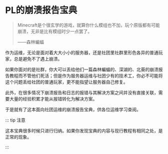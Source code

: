 # PL的崩溃报告宝典

> Minecraft是个很玄学的游戏，就算你什么模组也不加，玩个原版都有可能崩溃，无非是比有模组时少一点罢了。
>
> ——森林蝙蝠

作为运维，无论是面对着大大小小的服务器，还是社团里社群里形色各异的普通玩家，总是避免不了遇上崩溃。

如果你面对的是社群，你大可以丢给他们一篇森林蝙蝠的、深湖的、北葵的崩溃报告教程而不管他们死活；但是作为服务器运维与社团少有的技术工，你必不可能将这个问题丢给社团的普通玩家，更不能指望让服务器自己修复。

此外，在很多情况下崩溃报告和日志的报错与其解决方案之间并没有直接关联，需要大量的经验积累才能从报错转化为解决方案。

于是就有了这本面向社团运维的崩溃报告宝典，供各位运维学习查阅。

::: tip 注意

这本宝典很多时候只进行归纳。如果你发现宝典的内容与现行教程有相同之处，是正常的现象。

:::